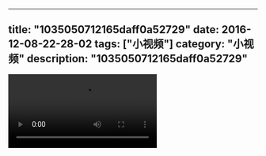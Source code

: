 
---
title: "1035050712165daff0a52729"
date: 2016-12-08-22-28-02
tags: ["小视频"]
category: "小视频"
description: "1035050712165daff0a52729"
---
<video src="http://ohtsqip0g.bkt.clouddn.com/1035050712165daff0a52729.mp4" controls="controls"></video>
